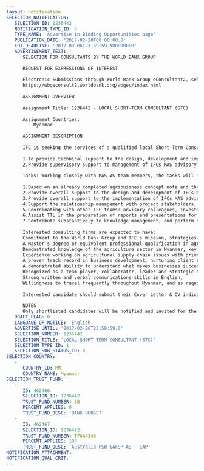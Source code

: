 ```yaml
---
layout: notification
SELECTION_NOTIFICATION: 
   SELECTION_ID: 1236442
   NOTIFICATION_TYPE_ID: 3
   TYPE_NAME: 'Advertise in Bidding Opportunities page'
   PUBLICATION_DATE: '2017-02-20T00:00:00.0'
   EOI_DEADLINE: '2017-03-06T23:59:59.900000000'
   ADVERTISEMENT_TEXT: |
      SELECTION FOR CONSULTANTS BY THE WORLD BANK GROUP
      
      REQUEST FOR EXPRESSIONS OF INTEREST
      
      Electronic Submissions through World Bank Group eConsultant2, selection number 1236442.
      https://wbgeconsult2.worldbank.org/wbgec/index.html
      
      ASSIGNMENT OVERVIEW
      
      Assignment Title: 1236442 - LOCAL SHORT-TERM CONSULTANT (STC)
      
      Assignment Countries:
        - Myanmar
      
      ASSIGNMENT DESCRIPTION
      
      IFC is seeking the services of a qualified local Short-Term Consultant (STC) from March 13 to December 31, 2017 to achieve the following objectives:
      
      1.To provide technical support to the design, development and implementation of the IFC advisory program on agribusiness development in Myanmar, with likely sub sectors of interest to include animal proteins/dairy, rice, pulses and grains, forestry and agricultural inputs including seeds and fertilizers. 
      2.Provide supervisory support to management of IFCs MAS advisory projects with IFC clients and partners in Myanmar. 
      
      Tasks: Working closely with MAS AS team members, the tasks will include, but not be limited to:
      
      1.Based on an already completed agribusiness concept note and the desire to develop activities at sector and sub sector level that add value and cut across sub sectors, provide insight and advice to support refining areas and partnerships where IFC AS activities will be most impactful. 
      2.Provide overall support to the design and development of IFCs MAS advisory services at firm level with IFCs clients and pipeline clients, and at the sector and value chain level; 
      3.Provide overall support to the implementation of IFCs MAS advisory projects with IFC clients and/or partners; 
      4.Support the relationship management with project stakeholders, clients, partners, beneficiaries, etc.;
      5.Coordinating with other IFC teams: advisory colleagues, investment officers, E&S specialists, country officers, communications officers and IBRD colleagues and others.
      6.Assist TTL in the preparation of reports and presentations for donors and other stakeholders. This can include sector briefings, background reports, case studies, research projects etc.;
      7.Contribute substantively to knowledge management; and perform other tasks as required by TTL.
      
      Interested consulting firms are expected to have: 
      Commitment to the World Bank Group and IFC's mission, strategies and values and experience in developing and implementing donor funded projects; 
      A Master's degree or equivalent professional qualification in agribusiness and a minimum of 5 years of private sector operational experience in agribusiness or a related industry, or equivalent combination of education and experience;
      Demonstrated knowledge of the agriculture sector in Myanmar, key private sector players and public sector agencies. Strong understanding of the development challenges facing the sector.
      Experience working on agricultural supply chain issues with private sector clients. Experience engaging in agribusiness supply chain development with governments and other sector stakeholders preferred;
      A proven track record in business development, nurturing client relationships and resolving challenging issues;
      A demonstrated ability to understand what makes businesses succeed, to develop innovative solutions and to challenge the status quo to build businesses;
      Recognized as a team player, collaborator, leader and strategic thinker;
      Strong written and verbal communications skills in English, 
      Willingness to travel frequently throughout Myanmar, and as required in the Mekong Region. 
      
      Interested candidate should submit their Cover Letter & CV indicating that they are qualified to perform the services, in English, electronically through World Bank Group eConsultant2, selection number 1236442. (https://wbgeconsult2.worldbank.org/wbgec/index.html)
       
      NOTES
      Only shortlisted candidates will be notified and invited for the interview. Shortlisting and selection will be subject to the availability of funding.
   DRAFT_FLAG: 0
   LANGUAGE_OF_NOTICE: 'English'
   ADVERTISE_UNTIL: '2017-03-06T23:59:59.0'
   SELECTION_NUMBER: 1236442
   SELECTION_TITLE: 'LOCAL SHORT-TERM CONSULTANT (STC)'
   SELECTION_TYPE_ID: 1
   SELECTION_SUB_STATUS_ID: 8
SELECTION_COUNTRY: 
   - 
      COUNTRY_ID: MM
      COUNTRY_NAME: Myanmar
SELECTION_TRUST_FUND: 
   - 
      ID: 462466
      SELECTION_ID: 1236442
      TRUST_FUND_NUMBER: BB
      PERCENT_APPLIES: 0
      TRUST_FUND_DESC: 'BANK BUDGET'
   - 
      ID: 462467
      SELECTION_ID: 1236442
      TRUST_FUND_NUMBER: TF0A4346
      PERCENT_APPLIES: 100
      TRUST_FUND_DESC: 'Australia PSW GAFSP AS - EAP'
NOTIFICATION_ATTACHMENT: 
NOTIFICATION_QUAL_CRIT: 
---
```

